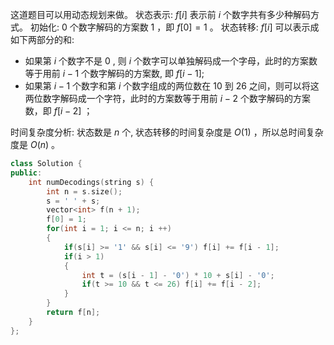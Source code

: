 这道题目可以用动态规划来做。
状态表示: $f[i]$ 表示前 $i$ 个数字共有多少种解码方式。
初始化: 0 个数字解码的方案数 1 ，即 $f[0]=1$ 。
状态转移: $f[i]$ 可以表示成如下两部分的和:
- 如果第 $i$ 个数字不是 0 , 则 $i$ 个数字可以单独解码成一个字母，此时的方案数等于用前 $i-1$ 个数字解码的方案数, 即 $f[i-1]$;
- 如果第 $i-1$ 个数字和第 $i$ 个数字组成的两位数在 10 到 26 之间，则可以将这两位数字解码成一个字符，此时的方案数等于用前 $i-2$ 个数字解码的方案数，即 $f[i-2]$ ；

时间复杂度分析: 状态数是 $n$ 个, 状态转移的时间复杂度是 $O(1)$ ，所以总时间复杂度是 $O(n)$ 。

```c++
class Solution {
public:
    int numDecodings(string s) {
        int n = s.size();
        s = ' ' + s;
        vector<int> f(n + 1);
        f[0] = 1;
        for(int i = 1; i <= n; i ++)
        {
            if(s[i] >= '1' && s[i] <= '9') f[i] += f[i - 1];
            if(i > 1)
            {
                int t = (s[i - 1] - '0') * 10 + s[i] - '0';
                if(t >= 10 && t <= 26) f[i] += f[i - 2];
            }
        }
        return f[n];
    }
};
```

